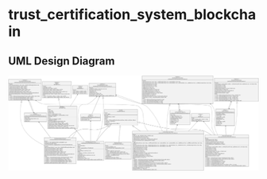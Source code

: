 # trust_certification_system_blockchain


## UML Design Diagram

<img width="auto" src="./contracts_uml_diagram.svg" />
